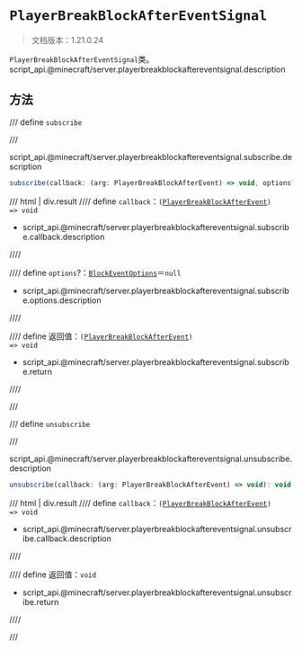 # `PlayerBreakBlockAfterEventSignal`

> 文档版本：1.21.0.24

`PlayerBreakBlockAfterEventSignal`类。script_api.@minecraft/server.playerbreakblockaftereventsignal.description

## 方法

/// define
`subscribe`


///

script_api.@minecraft/server.playerbreakblockaftereventsignal.subscribe.description

```js
subscribe(callback: (arg: PlayerBreakBlockAfterEvent) => void, options?: BlockEventOptions): (arg: PlayerBreakBlockAfterEvent) => void
```

/// html | div.result
//// define
`callback`：<code>(<a href="../playerbreakblockafterevent/">PlayerBreakBlockAfterEvent</a>) =&gt; void</code>

- script_api.@minecraft/server.playerbreakblockaftereventsignal.subscribe.callback.description


////

//// define
`options`?：[`BlockEventOptions`](./blockeventoptions.md)＝`null`

- script_api.@minecraft/server.playerbreakblockaftereventsignal.subscribe.options.description


////

//// define
返回值：<code>(<a href="../playerbreakblockafterevent/">PlayerBreakBlockAfterEvent</a>) =&gt; void</code>

- script_api.@minecraft/server.playerbreakblockaftereventsignal.subscribe.return


////

///


/// define
`unsubscribe`


///

script_api.@minecraft/server.playerbreakblockaftereventsignal.unsubscribe.description

```js
unsubscribe(callback: (arg: PlayerBreakBlockAfterEvent) => void): void
```

/// html | div.result
//// define
`callback`：<code>(<a href="../playerbreakblockafterevent/">PlayerBreakBlockAfterEvent</a>) =&gt; void</code>

- script_api.@minecraft/server.playerbreakblockaftereventsignal.unsubscribe.callback.description


////

//// define
返回值：`void`

- script_api.@minecraft/server.playerbreakblockaftereventsignal.unsubscribe.return


////

///

